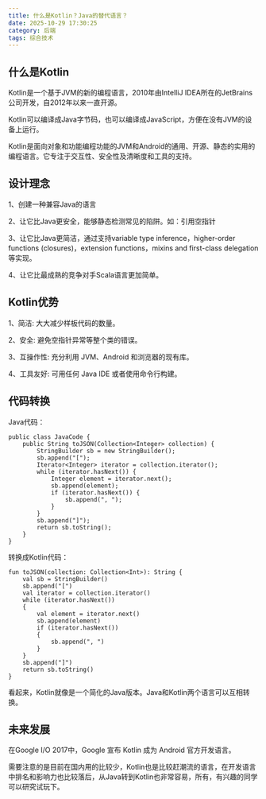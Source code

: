 ```yaml
---
title: 什么是Kotlin？Java的替代语言？
date: 2025-10-29 17:30:25
category: 后端
tags: 综合技术
---
```


## 什么是Kotlin

Kotlin是一个基于JVM的新的编程语言，2010年由IntelliJ IDEA所在的JetBrains公司开发，自2012年以来一直开源。

Kotlin可以编译成Java字节码，也可以编译成JavaScript，方便在没有JVM的设备上运行。

Kotlin是面向对象和功能编程功能的JVM和Android的通用、开源、静态的实用的编程语言。它专注于交互性、安全性及清晰度和工具的支持。


## 设计理念

1、创建一种兼容Java的语言

2、让它比Java更安全，能够静态检测常见的陷阱。如：引用空指针

3、让它比Java更简洁，通过支持variable type inference，higher-order functions (closures)，extension functions，mixins and first-class delegation等实现。

4、让它比最成熟的竞争对手Scala语言更加简单。

## Kotlin优势

1、简洁: 大大减少样板代码的数量。

2、安全: 避免空指针异常等整个类的错误。

3、互操作性: 充分利用 JVM、Android 和浏览器的现有库。

4、工具友好: 可用任何 Java IDE 或者使用命令行构建。

## 代码转换

Java代码：

```
public class JavaCode {
    public String toJSON(Collection<Integer> collection) {
        StringBuilder sb = new StringBuilder();
        sb.append("[");
        Iterator<Integer> iterator = collection.iterator();
        while (iterator.hasNext()) {
            Integer element = iterator.next();
            sb.append(element);
            if (iterator.hasNext()) {
                sb.append(", ");
            }
        }
        sb.append("]");
        return sb.toString();
    }
}
```

转换成Kotlin代码：

```
fun toJSON(collection: Collection<Int>): String {
    val sb = StringBuilder()
    sb.append("[")
    val iterator = collection.iterator()
    while (iterator.hasNext())
    {
        val element = iterator.next()
        sb.append(element)
        if (iterator.hasNext())
        {
            sb.append(", ")
        }
    }
    sb.append("]")
    return sb.toString()
}
```

看起来，Kotlin就像是一个简化的Java版本。Java和Kotlin两个语言可以互相转换。

## 未来发展

在Google I/O 2017中，Google 宣布 Kotlin 成为 Android 官方开发语言。

需要注意的是目前在国内用的比较少，Kotlin也是比较赶潮流的语言，在开发语言中排名和影响力也比较落后，从Java转到Kotlin也非常容易，所有，有兴趣的同学可以研究试玩下。
